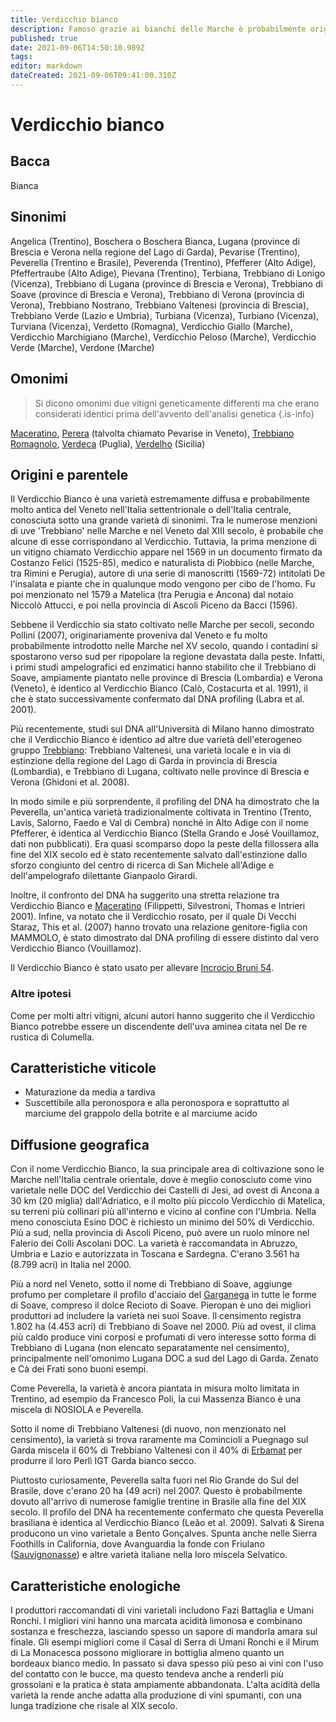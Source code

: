 ```yaml
---
title: Verdicchio bianco
description: Famoso grazie ai bianchi delle Marche è probabilmente originario del Veneto, dove si trova anche come Trebbiano di Soave. Produce bianchi idonei all'invecchiamento
published: true
date: 2021-09-06T14:50:10.989Z
tags: 
editor: markdown
dateCreated: 2021-09-06T09:41:00.310Z
---
```


# Verdicchio bianco

## Bacca
Bianca

## Sinonimi
Angelica (Trentino), Boschera o Boschera Bianca, Lugana (province di Brescia e Verona nella regione del Lago di Garda), Pevarise (Trentino), Peverella (Trentino e Brasile), Peverenda (Trentino), Pfefferer (Alto Adige), Pfeffertraube (Alto Adige), Pievana (Trentino), Terbiana, Trebbiano di Lonigo (Vicenza), Trebbiano di Lugana (province di Brescia e Verona), Trebbiano di Soave (province di Brescia e Verona), Trebbiano di Verona (provincia di Verona), Trebbiano Nostrano, Trebbiano Valtenesi (provincia di Brescia), Trebbiano Verde (Lazio e Umbria), Turbiana (Vicenza), Turbiano (Vicenza), Turviana (Vicenza), Verdetto (Romagna), Verdicchio Giallo (Marche), Verdicchio Marchigiano (Marche), Verdicchio Peloso (Marche), Verdicchio Verde (Marche), Verdone (Marche)

## Omonimi
> Si dicono omonimi due vitigni geneticamente differenti ma che erano considerati identici prima dell'avvento dell'analisi genetica
{.is-info}

[Maceratino](/vitigni/bacca-bianca/maceratino), [Perera](/vitigni/bacca-bianca/perera) (talvolta chiamato Pevarise in Veneto), [Trebbiano Romagnolo](/vitigni/Italia/bacca-bianca/trebbiano-romagnolo), [Verdeca](/vitigni/bacca-bianca/verdeca) (Puglia), [Verdelho](/vitigni/bacca-bianca/verdelho) (Sicilia)


## Origini e parentele
Il Verdicchio Bianco è una varietà estremamente diffusa e probabilmente molto antica del Veneto nell'Italia settentrionale o dell'Italia centrale, conosciuta sotto una grande varietà di sinonimi. Tra le numerose menzioni di uve 'Trebbiano' nelle Marche e nel Veneto dal XIII secolo, è probabile che alcune di esse corrispondano al Verdicchio. Tuttavia, la prima menzione di un vitigno chiamato Verdicchio appare nel 1569 in un documento firmato da Costanzo Felici (1525-85), medico e naturalista di Piobbico (nelle Marche, tra Rimini e Perugia), autore di una serie di manoscritti (1569-72) intitolati De l'insalata e piante che in qualunque modo vengono per cibo de l'homo. Fu poi menzionato nel 1579 a Matelica (tra Perugia e Ancona) dal notaio Niccolò Attucci, e poi nella provincia di Ascoli Piceno da Bacci (1596).

Sebbene il Verdicchio sia stato coltivato nelle Marche per secoli, secondo Pollini (2007), originariamente proveniva dal Veneto e fu molto probabilmente introdotto nelle Marche nel XV secolo, quando i contadini si spostarono verso sud per ripopolare la regione devastata dalla peste. Infatti, i primi studi ampelografici ed enzimatici hanno stabilito che il Trebbiano di Soave, ampiamente piantato nelle province di Brescia (Lombardia) e Verona (Veneto), è identico al Verdicchio Bianco (Calò, Costacurta et al. 1991), il che è stato successivamente confermato dal DNA profiling (Labra et al. 2001).

Più recentemente, studi sul DNA all'Università di Milano hanno dimostrato che il Verdicchio Bianco è identico ad altre due varietà dell'eterogeneo gruppo [Trebbiano](/vitigni/Italia/bacca-bianca/trebbiano): Trebbiano Valtenesi, una varietà locale e in via di estinzione della regione del Lago di Garda in provincia di Brescia (Lombardia), e Trebbiano di Lugana, coltivato nelle province di Brescia e Verona (Ghidoni et al. 2008).

In modo simile e più sorprendente, il profiling del DNA ha dimostrato che la Peverella, un'antica varietà tradizionalmente coltivata in Trentino (Trento, Lavis, Salorno, Faedo e Val di Cembra) nonché in Alto Adige con il nome Pfefferer, è identica al Verdicchio Bianco (Stella Grando e José Vouillamoz, dati non pubblicati). Era quasi scomparso dopo la peste della fillossera alla fine del XIX secolo ed è stato recentemente salvato dall'estinzione dallo sforzo congiunto del centro di ricerca di San Michele all'Adige e dell'ampelografo dilettante Gianpaolo Girardi.

Inoltre, il confronto del DNA ha suggerito una stretta relazione tra Verdicchio Bianco e [Maceratino](/vitigni/bacca-bianca/maceratino) (Filippetti, Silvestroni, Thomas e Intrieri 2001). Infine, va notato che il Verdicchio rosato, per il quale Di Vecchi Staraz, This et al. (2007) hanno trovato una relazione genitore-figlia con MAMMOLO, è stato dimostrato dal DNA profiling di essere distinto dal vero Verdicchio Bianco (Vouillamoz).

Il Verdicchio Bianco è stato usato per allevare [Incrocio Bruni 54](/vitigni/bacca-bianca/incrocio-bruni-54).

### Altre ipotesi

Come per molti altri vitigni, alcuni autori hanno suggerito che il Verdicchio Bianco potrebbe essere un discendente dell'uva aminea citata nel De re rustica di Columella.

## Caratteristiche viticole

- Maturazione da media a tardiva
- Suscettibile alla peronospora e alla peronospora e soprattutto al marciume del grappolo della botrite e al marciume acido

## Diffusione geografica

Con il nome Verdicchio Bianco, la sua principale area di coltivazione sono le Marche nell'Italia centrale orientale, dove è meglio conosciuto come vino varietale nelle DOC del Verdicchio dei Castelli di Jesi, ad ovest di Ancona a 30 km (20 miglia) dall'Adriatico, e il molto più piccolo Verdicchio di Matelica, su terreni più collinari più all'interno e vicino al confine con l'Umbria. Nella meno conosciuta Esino DOC è richiesto un minimo del 50% di Verdicchio. Più a sud, nella provincia di Ascoli Piceno, può avere un ruolo minore nel Falerio dei Colli Ascolani DOC. La varietà è raccomandata in Abruzzo, Umbria e Lazio e autorizzata in Toscana e Sardegna. C'erano 3.561 ha (8.799 acri) in Italia nel 2000. 

Più a nord nel Veneto, sotto il nome di Trebbiano di Soave, aggiunge profumo per completare il profilo d'acciaio del [Garganega](/vitigni/Italia/bacca-bianca/garganega) in tutte le forme di Soave, compreso il dolce Recioto di Soave. Pieropan è uno dei migliori produttori ad includere la varietà nei suoi Soave. Il censimento registra 1.802 ha (4.453 acri) di Trebbiano di Soave nel 2000. Più ad ovest, il clima più caldo produce vini corposi e profumati di vero interesse sotto forma di Trebbiano di Lugana (non elencato separatamente nel censimento), principalmente nell'omonimo Lugana DOC a sud del Lago di Garda. Zenato e Cà dei Frati sono buoni esempi.

Come Peverella, la varietà è ancora piantata in misura molto limitata in Trentino, ad esempio da Francesco Poli, la cui Massenza Bianco è una miscela di NOSIOLA e Peverella.

Sotto il nome di Trebbiano Valtenesi (di nuovo, non menzionato nel censimento), la varietà si trova raramente ma Comincioli a Puegnago sul Garda miscela il 60% di Trebbiano Valtenesi con il 40% di [Erbamat](/vitigni/bacca-bianca/erbamat) per produrre il loro Perlì IGT Garda bianco secco.

Piuttosto curiosamente, Peverella salta fuori nel Rio Grande do Sul del Brasile, dove c'erano 20 ha (49 acri) nel 2007. Questo è probabilmente dovuto all'arrivo di numerose famiglie trentine in Brasile alla fine del XIX secolo. Il profilo del DNA ha recentemente confermato che questa Peverella brasiliana è identica al Verdicchio Bianco (Leão et al. 2009). Salvati & Sirena producono un vino varietale a Bento Gonçalves. Spunta anche nelle Sierra Foothills in California, dove Avanguardia la fonde con Friulano ([Sauvignonasse](/vitigni/Francia/bacca-bianca/sauvignonasse)) e altre varietà italiane nella loro miscela Selvatico.

## Caratteristiche enologiche

I produttori raccomandati di vini varietali includono Fazi Battaglia e Umani Ronchi. I migliori vini hanno una marcata acidità limonosa e combinano sostanza e freschezza, lasciando spesso un sapore di mandorla amara sul finale. Gli esempi migliori come il Casal di Serra di Umani Ronchi e il Mirum di La Monacesca possono migliorare in bottiglia almeno quanto un bordeaux bianco medio. In passato si dava spesso più peso ai vini con l'uso del contatto con le bucce, ma questo tendeva anche a renderli più grossolani e la pratica è stata ampiamente abbandonata. L'alta acidità della varietà la rende anche adatta alla produzione di vini spumanti, con una lunga tradizione che risale al XIX secolo.



